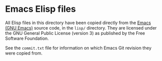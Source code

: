 # Emacs Elisp files

All Elisp files in this directory have been copied directly from the [Emacs (GNU Emacs)](https://www.gnu.org/software/emacs/) source code, in the `lisp/` directory. They are licensed under the GNU General Public License (version 3) as published by the Free Software Foundation.

See the `commit.txt` file for information on which Emacs Git revision they were copied from.
